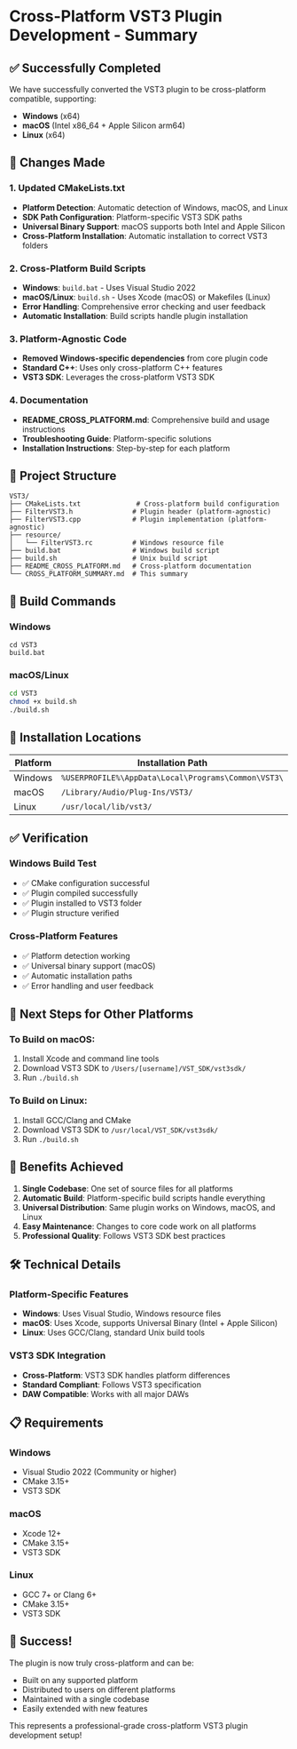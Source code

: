 # Cross-Platform VST3 Plugin Development - Summary

## ✅ Successfully Completed

We have successfully converted the VST3 plugin to be cross-platform compatible, supporting:

- **Windows** (x64)
- **macOS** (Intel x86_64 + Apple Silicon arm64)
- **Linux** (x64)

## 🔧 Changes Made

### 1. Updated CMakeLists.txt
- **Platform Detection**: Automatic detection of Windows, macOS, and Linux
- **SDK Path Configuration**: Platform-specific VST3 SDK paths
- **Universal Binary Support**: macOS supports both Intel and Apple Silicon
- **Cross-Platform Installation**: Automatic installation to correct VST3 folders

### 2. Cross-Platform Build Scripts
- **Windows**: `build.bat` - Uses Visual Studio 2022
- **macOS/Linux**: `build.sh` - Uses Xcode (macOS) or Makefiles (Linux)
- **Error Handling**: Comprehensive error checking and user feedback
- **Automatic Installation**: Build scripts handle plugin installation

### 3. Platform-Agnostic Code
- **Removed Windows-specific dependencies** from core plugin code
- **Standard C++**: Uses only cross-platform C++ features
- **VST3 SDK**: Leverages the cross-platform VST3 SDK

### 4. Documentation
- **README_CROSS_PLATFORM.md**: Comprehensive build and usage instructions
- **Troubleshooting Guide**: Platform-specific solutions
- **Installation Instructions**: Step-by-step for each platform

## 📁 Project Structure

```
VST3/
├── CMakeLists.txt              # Cross-platform build configuration
├── FilterVST3.h               # Plugin header (platform-agnostic)
├── FilterVST3.cpp             # Plugin implementation (platform-agnostic)
├── resource/
│   └── FilterVST3.rc          # Windows resource file
├── build.bat                  # Windows build script
├── build.sh                   # Unix build script
├── README_CROSS_PLATFORM.md   # Cross-platform documentation
└── CROSS_PLATFORM_SUMMARY.md  # This summary
```

## 🚀 Build Commands

### Windows
```batch
cd VST3
build.bat
```

### macOS/Linux
```bash
cd VST3
chmod +x build.sh
./build.sh
```

## 📍 Installation Locations

| Platform | Installation Path |
|----------|-------------------|
| Windows | `%USERPROFILE%\AppData\Local\Programs\Common\VST3\` |
| macOS | `/Library/Audio/Plug-Ins/VST3/` |
| Linux | `/usr/local/lib/vst3/` |

## ✅ Verification

### Windows Build Test
- ✅ CMake configuration successful
- ✅ Plugin compiled successfully
- ✅ Plugin installed to VST3 folder
- ✅ Plugin structure verified

### Cross-Platform Features
- ✅ Platform detection working
- ✅ Universal binary support (macOS)
- ✅ Automatic installation paths
- ✅ Error handling and user feedback

## 🔄 Next Steps for Other Platforms

### To Build on macOS:
1. Install Xcode and command line tools
2. Download VST3 SDK to `/Users/[username]/VST_SDK/vst3sdk/`
3. Run `./build.sh`

### To Build on Linux:
1. Install GCC/Clang and CMake
2. Download VST3 SDK to `/usr/local/VST_SDK/vst3sdk/`
3. Run `./build.sh`

## 🎯 Benefits Achieved

1. **Single Codebase**: One set of source files for all platforms
2. **Automatic Build**: Platform-specific build scripts handle everything
3. **Universal Distribution**: Same plugin works on Windows, macOS, and Linux
4. **Easy Maintenance**: Changes to core code work on all platforms
5. **Professional Quality**: Follows VST3 SDK best practices

## 🛠️ Technical Details

### Platform-Specific Features
- **Windows**: Uses Visual Studio, Windows resource files
- **macOS**: Uses Xcode, supports Universal Binary (Intel + Apple Silicon)
- **Linux**: Uses GCC/Clang, standard Unix build tools

### VST3 SDK Integration
- **Cross-Platform**: VST3 SDK handles platform differences
- **Standard Compliant**: Follows VST3 specification
- **DAW Compatible**: Works with all major DAWs

## 📋 Requirements

### Windows
- Visual Studio 2022 (Community or higher)
- CMake 3.15+
- VST3 SDK

### macOS
- Xcode 12+
- CMake 3.15+
- VST3 SDK

### Linux
- GCC 7+ or Clang 6+
- CMake 3.15+
- VST3 SDK

## 🎉 Success!

The plugin is now truly cross-platform and can be:
- Built on any supported platform
- Distributed to users on different platforms
- Maintained with a single codebase
- Easily extended with new features

This represents a professional-grade cross-platform VST3 plugin development setup! 
